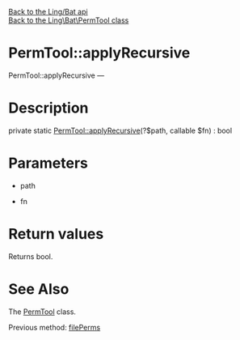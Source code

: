 [Back to the Ling/Bat api](https://github.com/lingtalfi/Bat/blob/master/doc/api/Ling/Bat.md)<br>
[Back to the Ling\Bat\PermTool class](https://github.com/lingtalfi/Bat/blob/master/doc/api/Ling/Bat/PermTool.md)


PermTool::applyRecursive
================



PermTool::applyRecursive — 




Description
================


private static [PermTool::applyRecursive](https://github.com/lingtalfi/Bat/blob/master/doc/api/Ling/Bat/PermTool/applyRecursive.md)(?$path, callable $fn) : bool









Parameters
================


- path

    

- fn

    


Return values
================

Returns bool.








See Also
================

The [PermTool](https://github.com/lingtalfi/Bat/blob/master/doc/api/Ling/Bat/PermTool.md) class.

Previous method: [filePerms](https://github.com/lingtalfi/Bat/blob/master/doc/api/Ling/Bat/PermTool/filePerms.md)<br>

